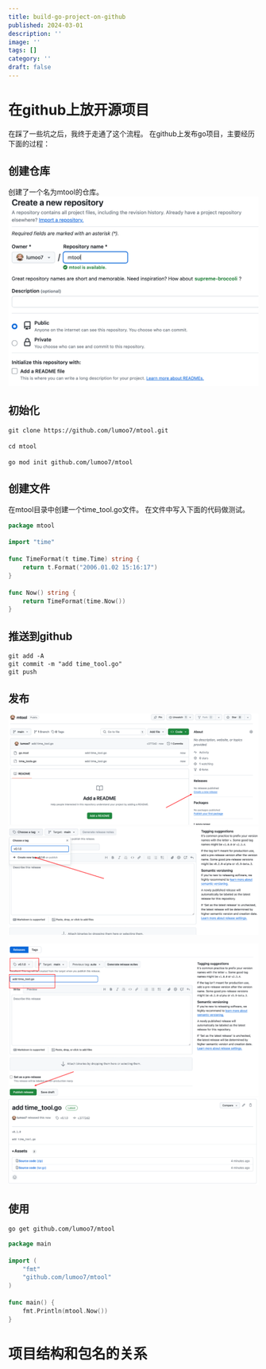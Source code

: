 ```yaml
---
title: build-go-project-on-github
published: 2024-03-01
description: ''
image: ''
tags: []
category: ''
draft: false 
---
```

# 在github上放开源项目
在踩了一些坑之后，我终于走通了这个流程。
在github上发布go项目，主要经历下面的过程：
## 创建仓库
创建了一个名为mtool的仓库。
![创建仓库](https://raw.githubusercontent.com/lumoo7/picutre_bed/main/uPic/y0RxRn.png)
## 初始化
```shell
git clone https://github.com/lumoo7/mtool.git

cd mtool

go mod init github.com/lumoo7/mtool
```
## 创建文件
在mtool目录中创建一个time_tool.go文件。
在文件中写入下面的代码做测试。
```go
package mtool

import "time"

func TimeFormat(t time.Time) string {
	return t.Format("2006.01.02 15:16:17")
}

func Now() string {
	return TimeFormat(time.Now())
}
```
## 推送到github
```shell
git add -A 
git commit -m "add time_tool.go"
git push
```
## 发布
![发布截图1](https://raw.githubusercontent.com/lumoo7/picutre_bed/main/uPic/Yymo70.png)
![发布截图2](https://raw.githubusercontent.com/lumoo7/picutre_bed/main/uPic/mBxSpY.png)

![发布截图3](https://raw.githubusercontent.com/lumoo7/picutre_bed/main/uPic/oVmlYX.png)![发布截图4](https://raw.githubusercontent.com/lumoo7/picutre_bed/main/uPic/1s2VOI.png)
## 使用
```shell
go get github.com/lumoo7/mtool
```

```GO
package main

import (
	"fmt"
	"github.com/lumoo7/mtool"
) 

func main() {
	fmt.Println(mtool.Now())
}
```

# 项目结构和包名的关系

